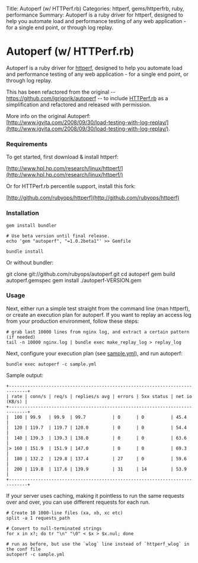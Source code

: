Title: Autoperf (w/ HTTPerf.rb)
Categories: httperf, gems/httperfrb, ruby, performance
Summary: Autoperf is a ruby driver for httperf, designed to help you automate load and performance testing of any web application - for a single end point, or through log replay.

# Autoperf (w/ HTTPerf.rb)

Autoperf is a ruby driver for [httperf](/httperf), designed to help you automate load and performance
testing of any web application - for a single end point, or through log replay.

This has been refactored from the original -- https://github.com/igrigorik/autoperf --
to include [HTTPerf.rb](http://rubyops.net/gems/httperfrb) as a simplification and refactored and
released with permission.

More info on the original Autoperf: [http://www.igvita.com/2008/09/30/load-testing-with-log-replay/](http://www.igvita.com/2008/09/30/load-testing-with-log-replay/).

### Requirements

To get started, first download & install httperf:

[http://www.hpl.hp.com/research/linux/httperf/](http://www.hpl.hp.com/research/linux/httperf/)

Or for HTTPerf.rb percentile support, install this fork:

[http://github.com/rubyops/httperf](http://github.com/rubyops/httperf)

### Installation

    gem install bundler

    # Use beta version until final release.
    echo 'gem "autoperf", "=1.0.2beta1"' >> Gemfile

    bundle install

Or without bundler:

   git clone git://github.com/rubyops/autoperf.git
   cd autoperf
   gem build autoperf.gemspec
   gem install ./autoperf-VERSION.gem

### Usage

Next, either run a simple test straight from the command line (man httperf), or create
an execution plan for autoperf. If you want to replay an access log from your production
environment, follow these steps:

    # grab last 10000 lines from nginx log, and extract a certain pattern (if needed)
    tail -n 10000 nginx.log | bundle exec make_replay_log > replay_log

Next, configure your execution plan (see [sample.yml](https://github.com/rubyops/autoperf/blob/master/config/sample.yml)), and run autoperf:

    bundle exec autoperf -c sample.yml


Sample output:

    +-----------------------------------------------------------------------------+
    | rate | conn/s | req/s | replies/s avg | errors | 5xx status | net io (KB/s) |
    +-----------------------------------------------------------------------------+
    |  100 | 99.9   | 99.9  | 99.7          | 0      | 0          | 45.4          |
    |  120 | 119.7  | 119.7 | 120.0         | 0      | 0          | 54.4          |
    |  140 | 139.3  | 139.3 | 138.0         | 0      | 0          | 63.6          |
    |> 160 | 151.9  | 151.9 | 147.0         | 0      | 0          | 69.3          |
    |  180 | 132.2  | 129.8 | 137.4         | 27     | 0          | 59.6          |
    |  200 | 119.8  | 117.6 | 139.9         | 31     | 14         | 53.9          |
    +-----------------------------------------------------------------------------+

If your server uses caching, making it pointless to run the same requests over
and over, you can use different requests for each run.

    # Create 10 1000-line files (xa, xb, xc etc)
    split -a 1 requests_path

    # Convert to null-terminated strings
    for x in x?; do tr "\n" "\0" < $x > $x.nul; done

    # run as before, but use the `wlog` line instead of `httperf_wlog` in the conf file
    autoperf -c sample.yml

